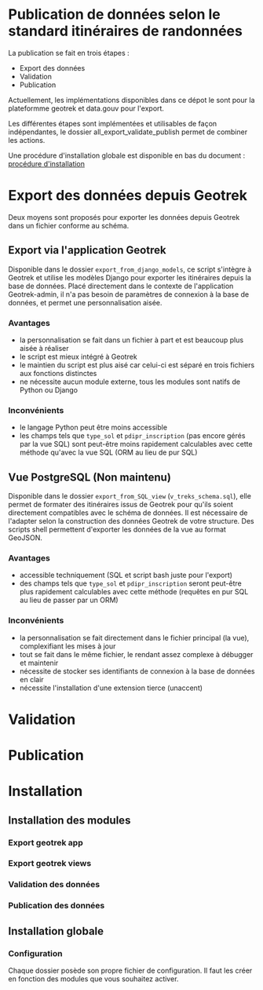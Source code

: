 # Publication de données selon le standard itinéraires de randonnées

La publication se fait en trois étapes :
 * Export des données
 * Validation
 * Publication

Actuellement, les implémentations disponibles dans ce dépot le sont pour la plateformme geotrek et data.gouv pour l'export.

Les différentes étapes sont implémentées et utilisables de façon indépendantes, le dossier all_export_validate_publish permet de combiner les actions.

Une procédure d'installation globale est disponible en bas du document : [procédure d'installation](#Installation)


# Export des données depuis Geotrek

Deux moyens sont proposés pour exporter les données depuis Geotrek dans un fichier conforme au schéma.

## Export via l'application Geotrek

Disponible dans le dossier `export_from_django_models`, ce script s'intègre à Geotrek et utilise les modèles Django pour exporter les itinéraires depuis la base de données. Placé directement dans le contexte de l'application Geotrek-admin, il n'a pas besoin de paramètres de connexion à la base de données, et permet une personnalisation aisée.

### Avantages
 - la personnalisation se fait dans un fichier à part et est beaucoup plus aisée à réaliser
 - le script est mieux intégré à Geotrek
 - le maintien du script est plus aisé car celui-ci est séparé en trois fichiers aux fonctions distinctes
 - ne nécessite aucun module externe, tous les modules sont natifs de Python ou Django

### Inconvénients
 - le langage Python peut être moins accessible
 - les champs tels que `type_sol` et `pdipr_inscription` (pas encore gérés par la vue SQL) sont peut-être moins rapidement calculables avec cette méthode qu'avec la vue SQL (ORM au lieu de pur SQL)


## Vue PostgreSQL (Non maintenu)
Disponible dans le dossier `export_from_SQL_view` (`v_treks_schema.sql`), elle permet de formater des itinéraires issus de Geotrek pour qu'ils soient directement compatibles avec le schéma de données. Il est nécessaire de l'adapter selon la construction des données Geotrek de votre structure.
Des scripts shell permettent d'exporter les données de la vue au format GeoJSON.

### Avantages
 - accessible techniquement (SQL et script bash juste pour l'export)
 - des champs tels que `type_sol` et `pdipr_inscription` seront peut-être plus rapidement calculables avec cette méthode (requêtes en pur SQL au lieu de passer par un ORM)
### Inconvénients
 - la personnalisation se fait directement dans le fichier principal (la vue), complexifiant les mises à jour
 - tout se fait dans le même fichier, le rendant assez complexe à débugger et maintenir
 - nécessite de stocker ses identifiants de connexion à la base de données en clair
 - nécessite l'installation d'une extension tierce (unaccent)


# Validation

# Publication

# Installation

## Installation des modules

### Export geotrek app

### Export geotrek views

### Validation des données

### Publication des données

## Installation globale

### Configuration
Chaque dossier posède son propre fichier de configuration. Il faut les créer en fonction des modules que vous souhaitez activer.
